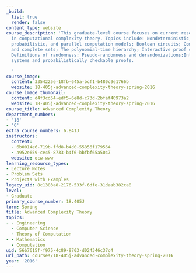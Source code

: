 ```yaml
---
_build:
  list: true
  render: false
content_type: website
course_description: 'This graduate-level course focuses on current research topics
  in computational complexity theory. Topics include: Nondeterministic, alternating,
  probabilistic, and parallel computation models; Boolean circuits; Complexity classes
  and complete sets; The polynomial-time hierarchy; Interactive proof systems; Relativization;
  Definitions of randomness; Pseudo-randomness and derandomizations;Interactive proof
  systems and probabilistically checkable proofs.

  '
course_image:
  content: 3354225e-18fb-645a-bcf1-b480c9e1766b
  website: 18-405j-advanced-complexity-theory-spring-2016
course_image_thumbnail:
  content: d4f3cd54-edf5-6e8d-c73d-2bfaf40973a2
  website: 18-405j-advanced-complexity-theory-spring-2016
course_title: Advanced Complexity Theory
department_numbers:
- '18'
- '6'
extra_course_numbers: 6.841J
instructors:
  content:
  - 6b0014e6-719b-ffd8-b4d0-55856f179564
  - a952e659-ce45-8733-b4f6-bbfbf65a5047
  website: ocw-www
learning_resource_types:
- Lecture Notes
- Problem Sets
- Projects with Examples
legacy_uid: 8c1383a8-2176-533f-6dfe-31daab382ca8
level:
- Graduate
primary_course_number: 18.405J
term: Spring
title: Advanced Complexity Theory
topics:
- - Engineering
  - Computer Science
  - Theory of Computation
- - Mathematics
  - Computation
uid: 56b7615f-f975-4c89-9703-d024346c37c4
url_path: courses/18-405j-advanced-complexity-theory-spring-2016
year: '2016'
---
```

